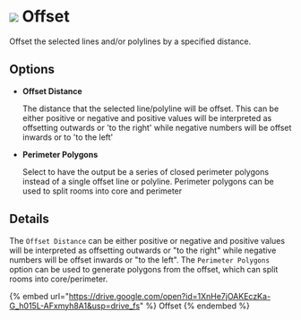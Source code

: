 # ![](../.gitbook/assets/offset.svg) Offset

Offset the selected lines and/or polylines by a specified distance.

## Options

* **Offset Distance**

  The distance that the selected line/polyline will be offset. This can be either positive or negative and positive values will be interpreted as offsetting outwards or 'to the right' while negative numbers will be offset inwards or to 'to the left'

* **Perimeter Polygons**

  Select to have the output be a series of closed perimeter polygons instead of a single offset line or polyline. Perimeter polygons can be used to split rooms into core and perimeter

## Details

The `Offset Distance` can be either positive or negative and positive values will be interpreted as offsetting outwards or "to the right" while negative numbers will be offset inwards or "to the left". The `Perimeter Polygons` option can be used to generate polygons from the offset, which can split rooms into core/perimeter.

{% embed url="https://drive.google.com/open?id=1XnHe7jOAKEczKa-G_h015L-AFxmyh8A1&usp=drive_fs" %}
Offset
{% endembed %}